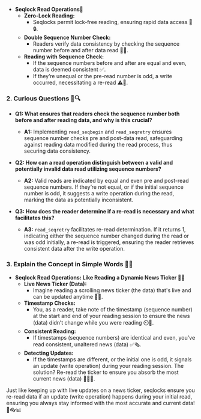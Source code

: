 - **Seqlock Read Operations**📘
  - **Zero-Lock Reading:**
    - Seqlocks permit lock-free reading, ensuring rapid data access 🚫🔒.
  - **Double Sequence Number Check:**
    - Readers verify data consistency by checking the sequence number before and after data read 🔄🔢.
  - **Reading with Sequence Check:**
    - If the sequence numbers before and after are equal and even, data is deemed consistent ✅.
    - If they’re unequal or the pre-read number is odd, a write occurred, necessitating a re-read ⚠️🔄.

### 2. Curious Questions 🧐🔍

- **Q1: What ensures that readers check the sequence number both before and after reading data, and why is this crucial?**
  - **A1:** Implementing `read_seqbegin` and `read_seqretry` ensures sequence number checks pre and post-data read, safeguarding against reading data modified during the read process, thus securing data consistency.

- **Q2: How can a read operation distinguish between a valid and potentially invalid data read utilizing sequence numbers?**
  - **A2:** Valid reads are indicated by equal and even pre and post-read sequence numbers. If they’re not equal, or if the initial sequence number is odd, it suggests a write operation during the read, marking the data as potentially inconsistent.

- **Q3: How does the reader determine if a re-read is necessary and what facilitates this?**
  - **A3:** `read_seqretry` facilitates re-read determination. If it returns 1, indicating either the sequence number changed during the read or was odd initially, a re-read is triggered, ensuring the reader retrieves consistent data after the write operation.

### 3. Explain the Concept in Simple Words 🎉💡

- **Seqlock Read Operations: Like Reading a Dynamic News Ticker 📜👀**
  - **Live News Ticker (Data):**
    - Imagine reading a scrolling news ticker (the data) that's live and can be updated anytime 🔄📜.
  - **Timestamp Checks:**
    - You, as a reader, take note of the timestamp (sequence number) at the start and end of your reading session to ensure the news (data) didn’t change while you were reading ⏲️🔄.
  - **Consistent Reading:**
    - If timestamps (sequence numbers) are identical and even, you’ve read consistent, unaltered news (data) ✅🗞️.
  - **Detecting Updates:**
    - If the timestamps are different, or the initial one is odd, it signals an update (write operation) during your reading session. The solution? Re-read the ticker to ensure you absorb the most current news (data) 🔄🆕📜.
    
Just like keeping up with live updates on a news ticker, seqlocks ensure you re-read data if an update (write operation) happens during your initial read, ensuring you always stay informed with the most accurate and current data! 🔄👓📊
